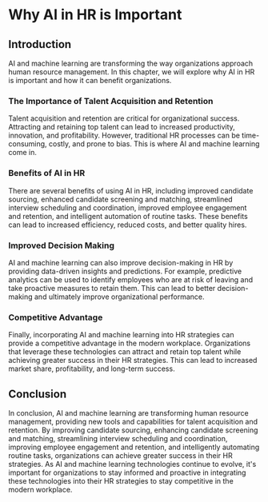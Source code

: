 Why AI in HR is Important
===================================================

Introduction
------------

AI and machine learning are transforming the way organizations approach human resource management. In this chapter, we will explore why AI in HR is important and how it can benefit organizations.

### The Importance of Talent Acquisition and Retention

Talent acquisition and retention are critical for organizational success. Attracting and retaining top talent can lead to increased productivity, innovation, and profitability. However, traditional HR processes can be time-consuming, costly, and prone to bias. This is where AI and machine learning come in.

### Benefits of AI in HR

There are several benefits of using AI in HR, including improved candidate sourcing, enhanced candidate screening and matching, streamlined interview scheduling and coordination, improved employee engagement and retention, and intelligent automation of routine tasks. These benefits can lead to increased efficiency, reduced costs, and better quality hires.

### Improved Decision Making

AI and machine learning can also improve decision-making in HR by providing data-driven insights and predictions. For example, predictive analytics can be used to identify employees who are at risk of leaving and take proactive measures to retain them. This can lead to better decision-making and ultimately improve organizational performance.

### Competitive Advantage

Finally, incorporating AI and machine learning into HR strategies can provide a competitive advantage in the modern workplace. Organizations that leverage these technologies can attract and retain top talent while achieving greater success in their HR strategies. This can lead to increased market share, profitability, and long-term success.

Conclusion
----------

In conclusion, AI and machine learning are transforming human resource management, providing new tools and capabilities for talent acquisition and retention. By improving candidate sourcing, enhancing candidate screening and matching, streamlining interview scheduling and coordination, improving employee engagement and retention, and intelligently automating routine tasks, organizations can achieve greater success in their HR strategies. As AI and machine learning technologies continue to evolve, it's important for organizations to stay informed and proactive in integrating these technologies into their HR strategies to stay competitive in the modern workplace.
